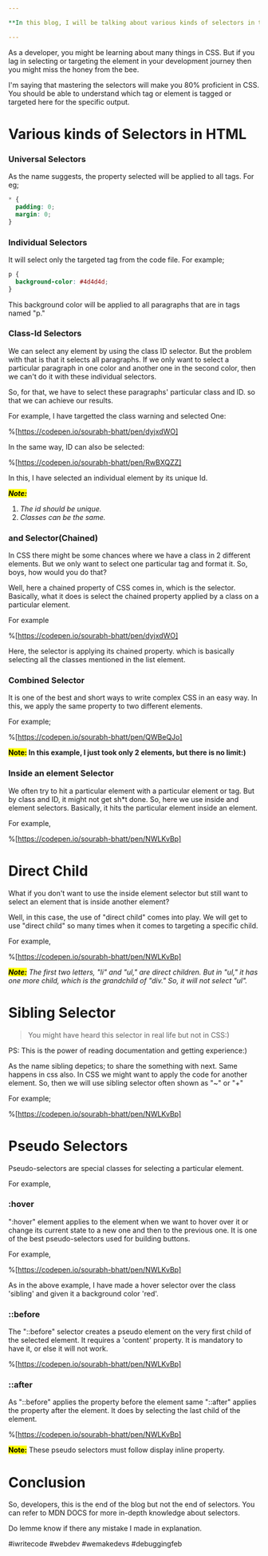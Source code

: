 ```yaml
---

**In this blog, I will be talking about various kinds of selectors in the CSS**

---
```


As a developer, you might be learning about many things in CSS. But if you lag in selecting or targeting the element in your development journey then you might miss the honey from the bee.

I'm saying that mastering the selectors will make you 80% proficient in CSS. You should be able to understand which tag or element is tagged or targeted here for the specific output.

# Various kinds of Selectors in HTML

### Universal Selectors

As the name suggests, the property selected will be applied to all tags. For eg;

```css
* {
  padding: 0;
  margin: 0;
}
```

### Individual Selectors

It will select only the targeted tag from the code file. For example;

```css
p {
  background-color: #4d4d4d;
}
```

This background color will be applied to all paragraphs that are in tags named "p."

### Class-Id Selectors

We can select any element by using the class ID selector. But the problem with that is that it selects all paragraphs. If we only want to select a particular paragraph in one color and another one in the second color, then we can't do it with these individual selectors.

So, for that, we have to select these paragraphs' particular class and ID. so that we can achieve our results.

For example, I have targetted the class warning and selected One:

%[https://codepen.io/sourabh-bhatt/pen/dyjxdWO]

In the same way, ID can also be selected:

%[https://codepen.io/sourabh-bhatt/pen/RwBXQZZ]

In this, I have selected an individual element by its unique Id.

**_<mark>Note:</mark>_**

1. _The id should be unique._
2. _Classes can be the same._

### and Selector(Chained)

In CSS there might be some chances where we have a class in 2 different elements. But we only want to select one particular tag and format it. So, boys, how would you do that?

Well, here a chained property of CSS comes in, which is the selector. Basically, what it does is select the chained property applied by a class on a particular element.

For example

%[https://codepen.io/sourabh-bhatt/pen/dyjxdWO]

Here, the selector is applying its chained property. which is basically selecting all the classes mentioned in the list element.

### Combined Selector

It is one of the best and short ways to write complex CSS in an easy way. In this, we apply the same property to two different elements.

For example;

%[https://codepen.io/sourabh-bhatt/pen/QWBeQJo]

**<mark>Note:</mark> In this example, I just took only 2 elements, but there is no limit:)**

### Inside an element Selector

We often try to hit a particular element with a particular element or tag. But by class and ID, it might not get sh\*t done. So, here we use inside and element selectors. Basically, it hits the particular element inside an element.

For example,

%[https://codepen.io/sourabh-bhatt/pen/NWLKvBp]

# Direct Child

What if you don't want to use the inside element selector but still want to select an element that is inside another element?

Well, in this case, the use of "direct child" comes into play. We will get to use "direct child" so many times when it comes to targeting a specific child.

For example,

%[https://codepen.io/sourabh-bhatt/pen/NWLKvBp]

**_<mark>Note:</mark>_** _The first two letters, "li" and "ul," are direct children. But in "ul," it has one more child, which is the grandchild of "div." So, it will not select "ul"._

# Sibling Selector

> You might have heard this selector in real life but not in CSS:)

PS: This is the power of reading documentation and getting experience:)

As the name sibling depetics; to share the something with next. Same happens in css also. In CSS we might want to apply the code for another element. So, then we will use sibling selector often shown as "~" or "+"

For example;

%[https://codepen.io/sourabh-bhatt/pen/NWLKvBp]

# Pseudo Selectors

Pseudo-selectors are special classes for selecting a particular element.

For example,

### :hover

":hover" element applies to the element when we want to hover over it or change its current state to a new one and then to the previous one. It is one of the best pseudo-selectors used for building buttons.

For example,

%[https://codepen.io/sourabh-bhatt/pen/NWLKvBp]

As in the above example, I have made a hover selector over the class 'sibling' and given it a background color 'red'.

### ::before

The "::before" selector creates a pseudo element on the very first child of the selected element. It requires a 'content' property. It is mandatory to have it, or else it will not work.

%[https://codepen.io/sourabh-bhatt/pen/NWLKvBp]

### ::after

As "::before" applies the property before the element same "::after" applies the property after the element. It does by selecting the last child of the element.

%[https://codepen.io/sourabh-bhatt/pen/NWLKvBp]

**<mark>Note:</mark>** These pseudo selectors must follow display inline property.

# Conclusion

So, developers, this is the end of the blog but not the end of selectors. You can refer to MDN DOCS for more in-depth knowledge about selectors.

Do lemme know if there any mistake I made in explanation.

#iwritecode #webdev #wemakedevs #debuggingfeb

#
